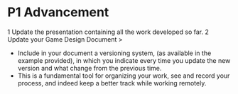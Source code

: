 # P1 Advancement

1 Update the presentation containing all the work developed so far.
2 Update your Game Design Document >
 - Include in your document a versioning system, (as available in the example provided), in which you indicate every time you update the new version and what change from the previous time.
- This is a fundamental tool for organizing your work, see and record your process, and indeed keep a better track while working remotely.
